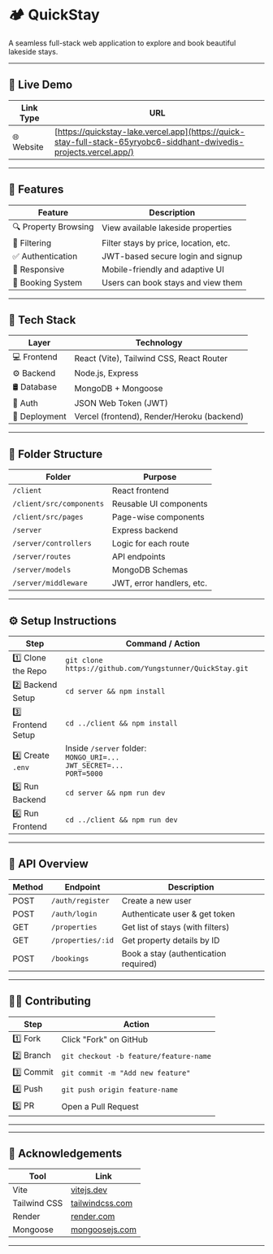 # 🏕️ QuickStay

A seamless full-stack web application to explore and book beautiful lakeside stays.

---

## 🔗 Live Demo

| Link Type   | URL                                                |
|-------------|----------------------------------------------------|
| 🌐 Website  | [https://quickstay-lake.vercel.app](https://quick-stay-full-stack-65yryobc6-siddhant-dwivedis-projects.vercel.app/) |

---

## 🚀 Features

| Feature              | Description                                |
|----------------------|--------------------------------------------|
| 🔍 Property Browsing | View available lakeside properties         |
| 🧭 Filtering         | Filter stays by price, location, etc.      |
| ✅ Authentication    | JWT-based secure login and signup          |
| 📱 Responsive        | Mobile-friendly and adaptive UI            |
| 🧾 Booking System    | Users can book stays and view them         |

---

## 🧪 Tech Stack

| Layer        | Technology                                  |
|--------------|---------------------------------------------|
| 💻 Frontend  | React (Vite), Tailwind CSS, React Router    |
| ⚙️ Backend   | Node.js, Express                             |
| 🛢️ Database  | MongoDB + Mongoose                          |
| 🔐 Auth      | JSON Web Token (JWT)                        |
| 🚀 Deployment| Vercel (frontend), Render/Heroku (backend) |

---

## 📁 Folder Structure

| Folder                        | Purpose                          |
|-------------------------------|----------------------------------|
| `/client`                    | React frontend                   |
| `/client/src/components`     | Reusable UI components           |
| `/client/src/pages`          | Page-wise components             |
| `/server`                    | Express backend                  |
| `/server/controllers`        | Logic for each route             |
| `/server/routes`             | API endpoints                    |
| `/server/models`             | MongoDB Schemas                  |
| `/server/middleware`         | JWT, error handlers, etc.        |

---

## ⚙️ Setup Instructions

| Step             | Command / Action                                     |
|------------------|------------------------------------------------------|
| 1️⃣ Clone the Repo | `git clone https://github.com/Yungstunner/QuickStay.git` |
| 2️⃣ Backend Setup  | `cd server && npm install`                          |
| 3️⃣ Frontend Setup | `cd ../client && npm install`                       |
| 4️⃣ Create `.env`  | Inside `/server` folder:<br>`MONGO_URI=...`<br>`JWT_SECRET=...`<br>`PORT=5000` |
| 5️⃣ Run Backend    | `cd server && npm run dev`                          |
| 6️⃣ Run Frontend   | `cd ../client && npm run dev`                       |

---

## 🧪 API Overview

| Method | Endpoint            | Description                          |
|--------|---------------------|--------------------------------------|
| POST   | `/auth/register`    | Create a new user                    |
| POST   | `/auth/login`       | Authenticate user & get token       |
| GET    | `/properties`       | Get list of stays (with filters)    |
| GET    | `/properties/:id`   | Get property details by ID          |
| POST   | `/bookings`         | Book a stay (authentication required) |

---

## 🧑‍💻 Contributing

| Step    | Action                                 |
|---------|----------------------------------------|
| 1️⃣ Fork     | Click "Fork" on GitHub               |
| 2️⃣ Branch   | `git checkout -b feature/feature-name` |
| 3️⃣ Commit   | `git commit -m "Add new feature"`   |
| 4️⃣ Push     | `git push origin feature-name`      |
| 5️⃣ PR       | Open a Pull Request                 |

---

---

## 🙏 Acknowledgements

| Tool           | Link                                 |
|----------------|--------------------------------------|
| Vite           | [vitejs.dev](https://vitejs.dev)     |
| Tailwind CSS   | [tailwindcss.com](https://tailwindcss.com) |
| Render         | [render.com](https://render.com)     |
| Mongoose       | [mongoosejs.com](https://mongoosejs.com) |

---




